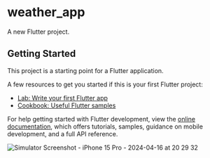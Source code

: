 # weather_app

A new Flutter project.

## Getting Started

This project is a starting point for a Flutter application.

A few resources to get you started if this is your first Flutter project:

- [Lab: Write your first Flutter app](https://docs.flutter.dev/get-started/codelab)
- [Cookbook: Useful Flutter samples](https://docs.flutter.dev/cookbook)

For help getting started with Flutter development, view the
[online documentation](https://docs.flutter.dev/), which offers tutorials,
samples, guidance on mobile development, and a full API reference.


![Simulator Screenshot - iPhone 15 Pro - 2024-04-16 at 20 29 32](https://github.com/CodingWithPoonam/WeatherAppFlutter/assets/163306834/9f5f189a-a6b7-4fe3-ac6c-e6f7ddd863eb)

